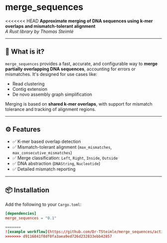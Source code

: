 # merge_sequences

<<<<<<< HEAD
**Approximate merging of DNA sequences using k-mer overlaps and mismatch-tolerant alignment**  
_A Rust library by Thomas Steimlé_

---

## 🔬 What is it?

`merge_sequences` provides a fast, accurate, and configurable way to **merge partially overlapping DNA sequences**, accounting for errors or mismatches. It's designed for use cases like:

- Read clustering
- Contig extension
- De novo assembly graph simplification

Merging is based on **shared k-mer overlaps**, with support for mismatch tolerance and tracking of alignment regions.

---

## ⚙️ Features

- ✅ K-mer based overlap detection
- ✅ Mismatch-tolerant alignment (`max_mismatches`, `max_consecutive_mismatches`)
- ✅ Merge classification: `Left`, `Right`, `Inside`, `Outside`
- ✅ DNA abstraction (`DNAString`, `Nucleotide`)
- ✅ Detailed mismatch reporting

---

## 📦 Installation

Add the following to your `Cargo.toml`:

```toml
[dependencies]
merge_sequences = "0.1"

=======
![example workflow](https://github.com/Dr-TSteimle/merge_sequences/actions/workflows/rust.yml/badge.svg)
>>>>>>> d9116841f8df0fa3aea9ed726d232833ebb42857
